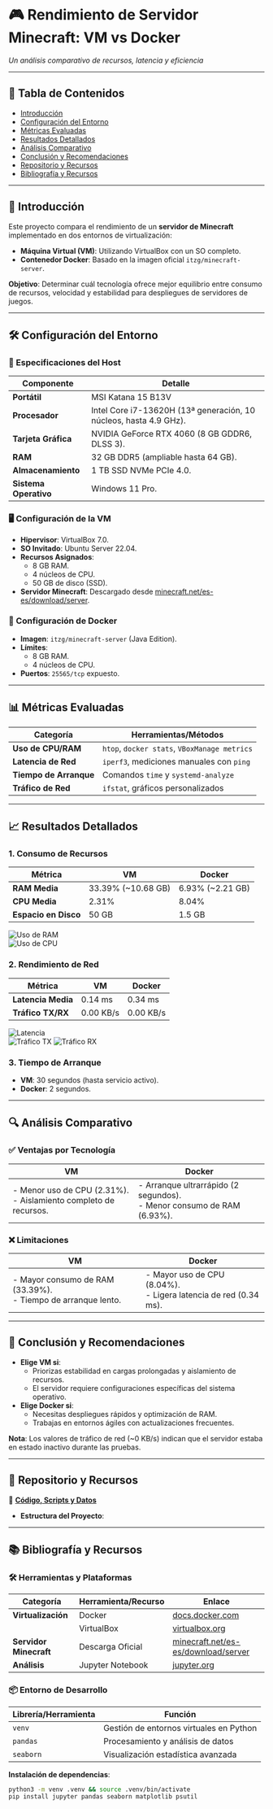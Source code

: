 # 🎮 Rendimiento de Servidor Minecraft: VM vs Docker  
*Un análisis comparativo de recursos, latencia y eficiencia*  

---

## 📌 Tabla de Contenidos  
- [Introducción](#-introducción)  
- [Configuración del Entorno](#-configuración-del-entorno)  
- [Métricas Evaluadas](#-métricas-evaluadas)  
- [Resultados Detallados](#-resultados-detallados)  
- [Análisis Comparativo](#-análisis-comparativo)  
- [Conclusión y Recomendaciones](#-conclusión-y-recomendaciones)  
- [Repositorio y Recursos](#-repositorio-y-recursos)  
- [Bibliografía y Recursos](#-bibliografía-y-recursos)  

---

## 🌟 Introducción  
Este proyecto compara el rendimiento de un **servidor de Minecraft** implementado en dos entornos de virtualización:  
- **Máquina Virtual (VM)**: Utilizando VirtualBox con un SO completo.  
- **Contenedor Docker**: Basado en la imagen oficial `itzg/minecraft-server`.  

**Objetivo**: Determinar cuál tecnología ofrece mejor equilibrio entre consumo de recursos, velocidad y estabilidad para despliegues de servidores de juegos.  

---

## 🛠️ Configuración del Entorno  

### 🔩 Especificaciones del Host  
| **Componente**       | **Detalle**                                                                 |  
|-----------------------|-----------------------------------------------------------------------------|  
| **Portátil**          | MSI Katana 15 B13V                                                         |  
| **Procesador**        | Intel Core i7-13620H (13ª generación, 10 núcleos, hasta 4.9 GHz).           |  
| **Tarjeta Gráfica**   | NVIDIA GeForce RTX 4060 (8 GB GDDR6, DLSS 3).                              |  
| **RAM**               | 32 GB DDR5 (ampliable hasta 64 GB).                                        |  
| **Almacenamiento**    | 1 TB SSD NVMe PCIe 4.0.                                                    |  
| **Sistema Operativo** | Windows 11 Pro.                                                            |  

### 🖥️ Configuración de la VM  
- **Hipervisor**: VirtualBox 7.0.  
- **SO Invitado**: Ubuntu Server 22.04.  
- **Recursos Asignados**:  
  - 8 GB RAM.  
  - 4 núcleos de CPU.  
  - 50 GB de disco (SSD).  
- **Servidor Minecraft**: Descargado desde [minecraft.net/es-es/download/server](https://www.minecraft.net/es-es/download/server).  

### 🐳 Configuración de Docker  
- **Imagen**: `itzg/minecraft-server` (Java Edition).  
- **Límites**:  
  - 8 GB RAM.  
  - 4 núcleos de CPU.  
- **Puertos**: `25565/tcp` expuesto.  

---

## 📊 Métricas Evaluadas  
| **Categoría**         | **Herramientas/Métodos**                     |  
|-----------------------|---------------------------------------------|  
| **Uso de CPU/RAM**    | `htop`, `docker stats`, `VBoxManage metrics`|  
| **Latencia de Red**   | `iperf3`, mediciones manuales con `ping`    |  
| **Tiempo de Arranque**| Comandos `time` y `systemd-analyze`         |  
| **Tráfico de Red**    | `ifstat`, gráficos personalizados           |  

---

## 📈 Resultados Detallados  

### 1. Consumo de Recursos  
| **Métrica**       | **VM**            | **Docker**        |  
|--------------------|-------------------|-------------------|  
| **RAM Media**      | 33.39% (~10.68 GB)| 6.93% (~2.21 GB) |  
| **CPU Media**      | 2.31%             | 8.04%             |  
| **Espacio en Disco**| 50 GB            | 1.5 GB            |  

![Uso de RAM](RAM.png)  
![Uso de CPU](CPU.png)  

### 2. Rendimiento de Red  
| **Métrica**       | **VM**   | **Docker** |  
|--------------------|----------|------------|  
| **Latencia Media** | 0.14 ms  | 0.34 ms    |  
| **Tráfico TX/RX**  | 0.00 KB/s| 0.00 KB/s  |  

![Latencia](Ms.png)  
![Tráfico TX](TX.png) ![Tráfico RX](RX.png)  

### 3. Tiempo de Arranque  
- **VM**: 30 segundos (hasta servicio activo).  
- **Docker**: 2 segundos.  

---

## 🔍 Análisis Comparativo  

### ✅ Ventajas por Tecnología  
| **VM**                          | **Docker**                      |  
|---------------------------------|---------------------------------|  
| - Menor uso de CPU (2.31%). <br> - Aislamiento completo de recursos. | - Arranque ultrarrápido (2 segundos). <br> - Menor consumo de RAM (6.93%). |  

### ❌ Limitaciones  
| **VM**                          | **Docker**                      |  
|---------------------------------|---------------------------------|  
| - Mayor consumo de RAM (33.39%). <br> - Tiempo de arranque lento. | - Mayor uso de CPU (8.04%). <br> - Ligera latencia de red (0.34 ms). |  

---

## 🎯 Conclusión y Recomendaciones  
- **Elige VM si**:  
  - Priorizas estabilidad en cargas prolongadas y aislamiento de recursos.  
  - El servidor requiere configuraciones específicas del sistema operativo.  
- **Elige Docker si**:  
  - Necesitas despliegues rápidos y optimización de RAM.  
  - Trabajas en entornos ágiles con actualizaciones frecuentes.  

**Nota**: Los valores de tráfico de red (~0 KB/s) indican que el servidor estaba en estado inactivo durante las pruebas.  

---

## 📂 Repositorio y Recursos  
🔗 **[Código, Scripts y Datos](https://github.com/alejandrodelapena/II_1/tree/T.I.C)**  

- **Estructura del Proyecto**:  



---

## 📚 Bibliografía y Recursos  
### 🛠️ Herramientas y Plataformas  
| **Categoría**          | **Herramienta/Recurso**       | **Enlace**                          |  
|-------------------------|-------------------------------|-------------------------------------|  
| **Virtualización**      | Docker                        | [docs.docker.com](https://docs.docker.com) |  
|                        | VirtualBox                    | [virtualbox.org](https://www.virtualbox.org) |  
| **Servidor Minecraft**  | Descarga Oficial              | [minecraft.net/es-es/download/server](https://www.minecraft.net/es-es/download/server) |  
| **Análisis**            | Jupyter Notebook              | [jupyter.org](https://jupyter.org)  |  

### 📦 Entorno de Desarrollo  
| **Librería/Herramienta** | **Función**                                  |  
|--------------------------|---------------------------------------------|  
| `venv`                   | Gestión de entornos virtuales en Python    |  
| `pandas`                 | Procesamiento y análisis de datos          |  
| `seaborn`                | Visualización estadística avanzada         |  

**Instalación de dependencias**:  
```bash
python3 -m venv .venv && source .venv/bin/activate  
pip install jupyter pandas seaborn matplotlib psutil  